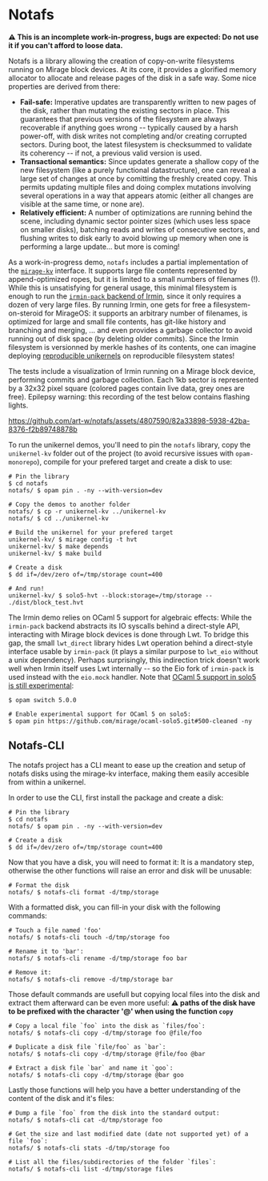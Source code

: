 # Notafs

**:warning: This is an incomplete work-in-progress, bugs are expected: Do not use it if you can't afford to loose data.**

Notafs is a library allowing the creation of copy-on-write filesystems running on Mirage block devices. At its core, it provides a glorified memory allocator to allocate and release pages of the disk in a safe way. Some nice properties are derived from there:

- **Fail-safe:** Imperative updates are transparently written to new pages of the disk, rather than mutating the existing sectors in place. This guarantees that previous versions of the filesystem are always recoverable if anything goes wrong -- typically caused by a harsh power-off, with disk writes not completing and/or creating corrupted sectors. During boot, the latest filesystem is checksummed to validate its coherency -- if not, a previous valid version is used.
- **Transactional semantics:** Since updates generate a shallow copy of the new filesystem (like a purely functional datastructure), one can reveal a large set of changes at once by comitting the freshly created copy. This permits updating multiple files and doing complex mutations involving several operations in a way that appears atomic (either all changes are visible at the same time, or none are).
- **Relatively efficient:** A number of optimizations are running behind the scene, including dynamic sector pointer sizes (which uses less space on smaller disks), batching reads and writes of consecutive sectors, and flushing writes to disk early to avoid blowing up memory when one is performing a large update... but more is coming!

As a work-in-progress demo, `notafs` includes a partial implementation of the [`mirage-kv`](https://ocaml.org/p/mirage-kv) interface. It supports large file contents represented by append-optimized ropes, but it is limited to a small numbers of filenames (!). While this is unsatisfying for general usage, this minimal filesystem is enough to run the [`irmin-pack` backend of Irmin](https://mirage.github.io/irmin/irmin-pack/), since it only requires a dozen of very large files. By running Irmin, one gets for free a filesystem-on-steroid for MirageOS: it supports an arbitrary number of filenames, is optimized for large and small file contents, has git-like history and branching and merging, ... and even provides a garbage collector to avoid running out of disk space (by deleting older commits). Since the Irmin filesystem is versionned by merkle hashes of its contents, one can imagine deploying [reproducible unikernels](https://robur.coop/Projects/Reproducible_builds) on reproducible filesystem states!

The tests include a visualization of Irmin running on a Mirage block device, performing commits and garbage collection. Each 1kb sector is represented by a 32x32 pixel square (colored pages contain live data, grey ones are free). Epilepsy warning: this recording of the test below contains flashing lights.

https://github.com/art-w/notafs/assets/4807590/82a33898-5938-42ba-8376-f2b89748878b

To run the unikernel demos, you'll need to pin the `notafs` library, copy the `unikernel-kv` folder out of the project (to avoid recursive issues with `opam-monorepo`), compile for your prefered target and create a disk to use:

```shell
# Pin the library
$ cd notafs
notafs/ $ opam pin . -ny --with-version=dev

# Copy the demos to another folder
notafs/ $ cp -r unikernel-kv ../unikernel-kv
notafs/ $ cd ../unikernel-kv

# Build the unikernel for your prefered target
unikernel-kv/ $ mirage config -t hvt
unikernel-kv/ $ make depends
unikernel-kv/ $ make build

# Create a disk
$ dd if=/dev/zero of=/tmp/storage count=400

# And run!
unikernel-kv/ $ solo5-hvt --block:storage=/tmp/storage -- ./dist/block_test.hvt
```

The Irmin demo relies on OCaml 5 support for algebraic effects: While the `irmin-pack` backend abstracts its IO syscalls behind a direct-style API, interacting with Mirage block devices is done through Lwt. To bridge this gap, the small `lwt_direct` library hides Lwt operation behind a direct-style interface usable by `irmin-pack` (it plays a similar purpose to `lwt_eio` without a unix dependency). Perhaps surprisingly, this indirection trick doesn't work well when Irmin itself uses Lwt internally -- so the Eio fork of `irmin-pack` is used instead with the `eio.mock` handler. Note that [OCaml 5 support in solo5 is still experimental](https://github.com/mirage/ocaml-solo5/pull/124):

```shell
$ opam switch 5.0.0

# Enable experimental support for OCaml 5 on solo5:
$ opam pin https://github.com/mirage/ocaml-solo5.git#500-cleaned -ny
```

## Notafs-CLI

The notafs project has a CLI meant to ease up the creation and setup of notafs disks using the mirage-kv interface, making them easily accesible from within a unikernel.

In order to use the CLI, first install the package and create a disk:

```shell
# Pin the library
$ cd notafs
notafs/ $ opam pin . -ny --with-version=dev

# Create a disk
$ dd if=/dev/zero of=/tmp/storage count=400
```

Now that you have a disk, you will need to format it: It is a mandatory step, otherwise the other functions will raise an error and disk will be unusable:

```shell
# Format the disk
notafs/ $ notafs-cli format -d/tmp/storage
```

With a formatted disk, you can fill-in your disk with the following commands:

```shell
# Touch a file named 'foo'
notafs/ $ notafs-cli touch -d/tmp/storage foo

# Rename it to 'bar':
notafs/ $ notafs-cli rename -d/tmp/storage foo bar

# Remove it:
notafs/ $ notafs-cli remove -d/tmp/storage bar
```

Those default commands are usefull but copying local files into the disk and extract them afterward can be even more useful:
**:warning: paths of the disk have to be prefixed with the character '@' when using the function `copy`**

```shell
# Copy a local file `foo` into the disk as `files/foo`:
notafs/ $ notafs-cli copy -d/tmp/storage foo @file/foo

# Duplicate a disk file `file/foo` as `bar`:
notafs/ $ notafs-cli copy -d/tmp/storage @file/foo @bar

# Extract a disk file `bar` and name it `goo`:
notafs/ $ notafs-cli copy -d/tmp/storage @bar goo
```

Lastly those functions will help you have a better understanding of the content of the disk and it's files:

```shell
# Dump a file `foo` from the disk into the standard output:
notafs/ $ notafs-cli cat -d/tmp/storage foo

# Get the size and last modified date (date not supported yet) of a file `foo`:
notafs/ $ notafs-cli stats -d/tmp/storage foo

# List all the files/subdirectories of the folder `files`:
notafs/ $ notafs-cli list -d/tmp/storage files
```

